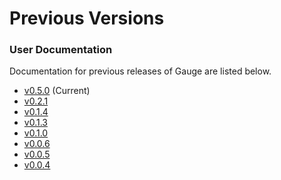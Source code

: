 # Previous Versions

### User Documentation

Documentation for previous releases of Gauge are listed below.

- [v0.5.0](/) (Current)
- [v0.2.1](../0.2.1)
- [v0.1.4](../0.1.4)
- [v0.1.3](../0.1.3)
- [v0.1.0](../0.1.0)
- [v0.0.6](../0.0.6)
- [v0.0.5](../0.0.5)
- [v0.0.4](../0.0.4)
